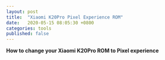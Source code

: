 ```yaml
---
layout: post
title:  "Xiaomi K20Pro Pixel Experience ROM"
date:   2020-05-15 08:05:30 +0800
categories: tools
published: false
---
```


**How to change your Xiaomi K20Pro ROM to Pixel experience**
